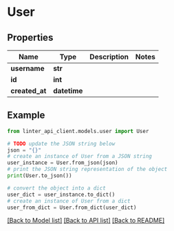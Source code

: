 # User


## Properties

Name | Type | Description | Notes
------------ | ------------- | ------------- | -------------
**username** | **str** |  | 
**id** | **int** |  | 
**created_at** | **datetime** |  | 

## Example

```python
from linter_api_client.models.user import User

# TODO update the JSON string below
json = "{}"
# create an instance of User from a JSON string
user_instance = User.from_json(json)
# print the JSON string representation of the object
print(User.to_json())

# convert the object into a dict
user_dict = user_instance.to_dict()
# create an instance of User from a dict
user_from_dict = User.from_dict(user_dict)
```
[[Back to Model list]](../README.md#documentation-for-models) [[Back to API list]](../README.md#documentation-for-api-endpoints) [[Back to README]](../README.md)


